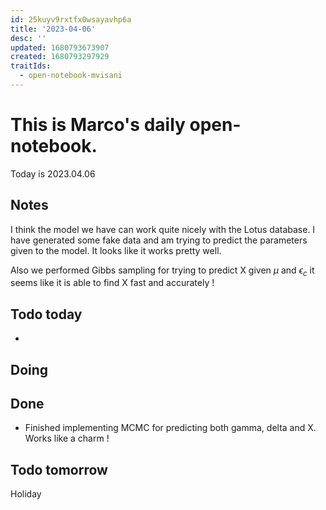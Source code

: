 ```yaml
---
id: 25kuyv9rxtfx0wsayavhp6a
title: '2023-04-06'
desc: ''
updated: 1680793673907
created: 1680793297929
traitIds:
  - open-notebook-mvisani
---
```

# This is Marco's daily open-notebook.

Today is 2023.04.06


## Notes
I think the model we have can work quite nicely with the Lotus database. I have generated some fake data and am trying to predict the parameters given to the model. It looks like it works pretty well. 

Also we performed Gibbs sampling for trying to predict X given $\mu$ and $\epsilon_c$ it seems like it is able to find X fast and accurately !

## Todo today
* 

## Doing


## Done
* Finished implementing MCMC for predicting both gamma, delta and X. Works like a charm !


## Todo tomorrow
Holiday